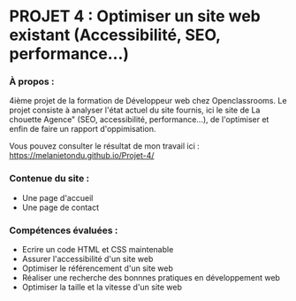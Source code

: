# PROJET 4 : Optimiser un site web existant (Accessibilité, SEO, performance...)


### **À propos :**

4ième projet de la formation de Développeur web chez Openclassrooms. Le projet consiste à analyser l'état actuel du site fournis, ici le site de La chouette Agence" (SEO, accessibilité, performance...), de l'optimiser et enfin de faire un rapport d'oppimisation. 

Vous pouvez consulter le résultat de mon travail ici : https://melanietondu.github.io/Projet-4/


### **Contenue du site :**
- Une page d'accueil
- Une page de contact


### **Compétences évaluées :**
  - Ecrire un code HTML et CSS maintenable
  - Assurer l'accessibilité d'un site web
  - Optimiser le référencement d'un site web
  - Réaliser une recherche des bonnnes pratiques en développement web
  - Optimiser la taille et la vitesse d'un site web
  



